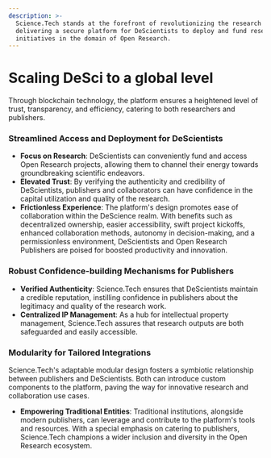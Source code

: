 ```yaml
---
description: >-
  Science.Tech stands at the forefront of revolutionizing the research arena by
  delivering a secure platform for DeScientists to deploy and fund research
  initiatives in the domain of Open Research.
---
```


# Scaling DeSci to a global level

Through blockchain technology, the platform ensures a heightened level of trust, transparency, and efficiency, catering to both researchers and publishers.

### **Streamlined Access and Deployment for DeScientists**

* **Focus on Research**: DeScientists can conveniently fund and access Open Research projects, allowing them to channel their energy towards groundbreaking scientific endeavors.
* **Elevated Trust**: By verifying the authenticity and credibility of DeScientists, publishers and collaborators can have confidence in the capital utilization and quality of the research.
* **Frictionless Experience**: The platform's design promotes ease of collaboration within the DeScience realm. With benefits such as decentralized ownership, easier accessibility, swift project kickoffs, enhanced collaboration methods, autonomy in decision-making, and a permissionless environment, DeScientists and Open Research Publishers are poised for boosted productivity and innovation.

### **Robust Confidence-building Mechanisms for Publishers**

* **Verified Authenticity**: Science.Tech ensures that DeScientists maintain a credible reputation, instilling confidence in publishers about the legitimacy and quality of the research work.
* **Centralized IP Management**: As a hub for intellectual property management, Science.Tech assures that research outputs are both safeguarded and easily accessible.

### **Modularity for Tailored Integrations**

Science.Tech's adaptable modular design fosters a symbiotic relationship between publishers and DeScientists. Both can introduce custom components to the platform, paving the way for innovative research and collaboration use cases.

* **Empowering Traditional Entities**: Traditional institutions, alongside modern publishers, can leverage and contribute to the platform's tools and resources. With a special emphasis on catering to publishers, Science.Tech champions a wider inclusion and diversity in the Open Research ecosystem.

